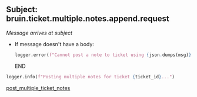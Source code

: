 ## Subject: bruin.ticket.multiple.notes.append.request

_Message arrives at subject_

* If message doesn't have a body:
  ```python
  logger.error(f"Cannot post a note to ticket using {json.dumps(msg)}. JSON malformed")
  ```
  END

```python
logger.info(f"Posting multiple notes for ticket {ticket_id}...")
```

[post_multiple_ticket_notes](../repositories/bruin_repository/post_multiple_ticket_notes.md)
